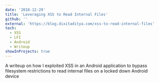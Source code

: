 ```yaml
---
date: '2018-12-29'
title: 'Leveraging XSS to Read Internal Files'
github: ''
external: 'https://blog.dixitaditya.com/xss-to-read-internal-files'
tech:
  - XSS
  - LFI
  - Android
  - Writeup
showInProjects: true
---
```


A writeup on how I exploited XSS in an Android application to bypass filesystem restrictions to read internal files on a locked down Android device
